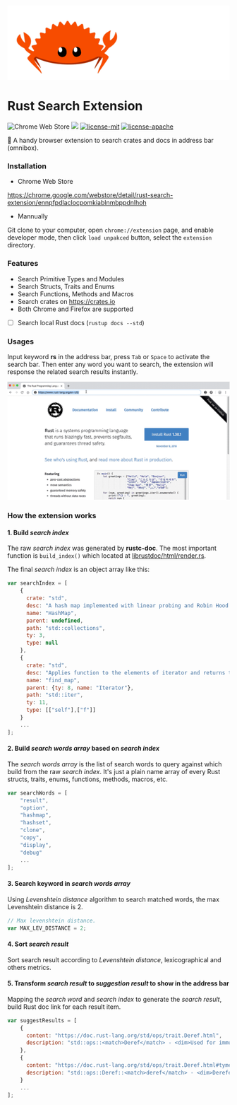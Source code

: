 
![](assets/rustacean.gif)

# Rust Search Extension

![Chrome Web Store](https://img.shields.io/chrome-web-store/v/ennpfpdlaclocpomkiablnmbppdnlhoh.svg)
![](https://img.shields.io/badge/stable-1.31.0-yellow.svg)
[![license-mit](https://img.shields.io/badge/license-MIT-blue.svg)](https://github.com/Folyd/rust-search-extension/blob/master/LICENSE-MIT)
[![license-apache](https://img.shields.io/badge/license-Apache-yellow.svg)](https://github.com/Folyd/rust-search-extension/blob/master/LICENSE-APACHE)

🦀 A handy browser extension to search crates and docs in address bar (omnibox).

### Installation

- Chrome Web Store

https://chrome.google.com/webstore/detail/rust-search-extension/ennpfpdlaclocpomkiablnmbppdnlhoh

- Mannually

Git clone to your computer, open `chrome://extension` page, and enable developer mode, then click `load unpakced` button, select the `extension` directory.

### Features

- Search Primitive Types and Modules
- Search Structs, Traits and Enums
- Search Functions, Methods and Macros
- Search crates on https://crates.io
- Both Chrome and Firefox are supported
- [ ] Search local Rust docs (`rustup docs --std`) 

### Usages

Input keyword **rs** in the address bar, press `Tab` or `Space` to activate the search bar. Then enter any word 
you want to search, the extension will response the related search results instantly.

![demonstration.gif](assets/demonstration.gif)

### How the extension works

#### 1. Build *search index*

The raw *search index* was generated by **rustc-doc**. The most important function is `build_index()` which 
located at [librustdoc/html/render.rs](https://github.com/rust-lang/rust/blob/master/src/librustdoc/html/render.rs).

The final *search index* is an object array like this:

```js
var searchIndex = [
    {
      crate: "std",
      desc: "A hash map implemented with linear probing and Robin Hood bucket stealing.",
      name: "HashMap",
      parent: undefined,
      path: "std::collections",
      ty: 3,
      type: null
    },
    {
      crate: "std",
      desc: "Applies function to the elements of iterator and returns the first non-none result.",
      name: "find_map",
      parent: {ty: 8, name: "Iterator"},
      path: "std::iter",
      ty: 11,
      type: [["self"],["f"]]
    }
    ...
];
```
 
#### 2. Build *search words array* based on *search index*

The *search words array* is the list of search words to query against which build from the raw *search index*.
It's just a plain name array of every Rust structs, traits, enums, functions, methods, macros, etc.
```js
var searchWords = [
    "result", 
    "option", 
    "hashmap", 
    "hashset", 
    "clone", 
    "copy", 
    "display", 
    "debug"
    ...
];
```

#### 3. Search keyword in *search words array*

Using *Levenshtein distance* algorithm to search matched words, the max Levenshtein distance is 2.

```js
// Max levenshtein distance.
var MAX_LEV_DISTANCE = 2;
```

#### 4. Sort *search result* 

Sort search result according to *Levenshtein distance*, lexicographical and others metrics.

#### 5. Transform *search result* to *suggestion result* to show in the address bar

Mapping the *search word* and *search index* to generate the *search result*, build Rust doc link for each result item.

```js
var suggestResults = [
    {
      content: "https://doc.rust-lang.org/std/ops/trait.Deref.html",
      description: "std::ops::<match>Deref</match> - <dim>Used for immutable dereferencing operations, like `*v`.</dim>"
    },
    {
      content: "https://doc.rust-lang.org/std/ops/trait.Deref.html#tymethod.deref",
      description: "std::ops::Deref::<match>deref</match> - <dim>Dereferences the value.</dim>"
    }
    ...
];
```

